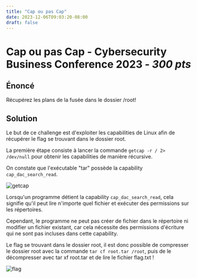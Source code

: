 ```yaml
---
title: "Cap ou pas Cap"
date: 2023-12-06T09:03:20-08:00
draft: false
---
```


# Cap ou pas Cap - Cybersecurity Business Conference 2023 - *300 pts*

## Énoncé

Récupérez les plans de la fusée dans le dossier /root! 


## Solution

Le but de ce challenge est d'exploiter les capabilities de Linux afin de récupérer le flag se trouvant dans le dossier root.

La première étape consiste à lancer la commande `getcap -r / 2> /dev/null` pour obtenir les capabilities de manière récursive.

On constate que l'exécutable "tar" possède la capability `cap_dac_search_read`.

![getcap](/images/010/01.png)

Lorsqu'un programme détient la capability `cap_dac_search_read`, cela signifie qu'il peut lire n'importe quel fichier et exécuter des permissions sur les répertoires.

Cependant, le programme ne peut pas créer de fichier dans le répertoire ni modifier un fichier existant, car cela nécessite des permissions d'écriture qui ne sont pas incluses dans cette capability.

Le flag se trouvant dans le dossier root, il est donc possible de compresser le dossier root avec la commande `tar cf root.tar /root`, puis de le décompresser avec tar xf root.tar et de lire le fichier flag.txt !

![flag](/images/010/02.png)